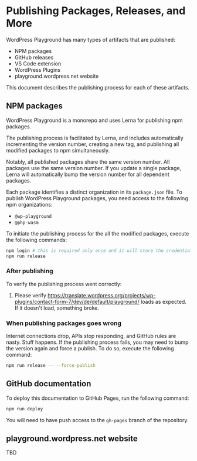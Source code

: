 # Publishing Packages, Releases, and More

WordPress Playground has many types of artifacts that are published:

-   NPM packages
-   GitHub releases
-   VS Code extension
-   WordPress Plugins
-   playground.wordpress.net website

This document describes the publishing process for each of these artifacts.

## NPM packages

WordPress Playground is a monorepo and uses Lerna for publishing npm packages.

The publishing process is facilitated by Lerna, and includes automatically incrementing the version number, creating a new tag, and publishing all modified packages to npm simultaneously.

Notably, all published packages share the same version number. All packages use the same version number. If you update a single package, Lerna will automatically bump the version number for all dependent packages.

Each package identifies a distinct organization in its `package.json` file. To publish WordPress Playground packages, you need access to the following npm organizations:

-   `@wp-playground`
-   `@php-wasm`

To initiate the publishing process for the all the modified packages, execute the following commands:

```bash
npm login # this is required only once and it will store the credentials in ~/.npmrc file.
npm run release
```

### After publishing

To verify the publishing process went correctly:

1. Please verify https://translate.wordpress.org/projects/wp-plugins/contact-form-7/dev/de/default/playground/ loads as expected. If it doesn't load, something broke.

### When publishing packages goes wrong

Internet connections drop, APIs stop responding, and GitHub rules are nasty. Stuff happens. If the publishing process fails, you may need to bump the version again and force a publish. To do so, execute the following command:

```bash
npm run release -- --force-publish
```

## GitHub documentation

To deploy this documentation to GitHub Pages, run the following command:

```bash
npm run deploy
```

You will need to have push access to the `gh-pages` branch of the repository.

## playground.wordpress.net website

TBD
